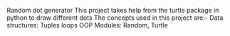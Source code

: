 Random dot generator
This project takes help from the turtle package in python to draw different dots
The concepts used in this project are:- 
Data structures: Tuples
loops
OOP
Modules: Random, Turtle
